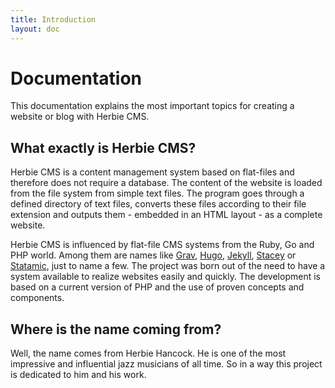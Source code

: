 ```yaml
---
title: Introduction
layout: doc
---
```


# Documentation

This documentation explains the most important topics for creating a website or blog with Herbie CMS.

## What exactly is Herbie CMS?

Herbie CMS is a content management system based on flat-files and therefore does not require a database.
The content of the website is loaded from the file system from simple text files.
The program goes through a defined directory of text files, converts these files according to their file extension and outputs them - embedded in an HTML layout - as a complete website.

Herbie CMS is influenced by flat-file CMS systems from the Ruby, Go and PHP world. 
Among them are names like [Grav][4], [Hugo][3], [Jekyll][1], [Stacey][5] or [Statamic][2], just to name a few.
The project was born out of the need to have a system available to realize websites easily and quickly.
The development is based on a current version of PHP and the use of proven concepts and components.

## Where is the name coming from?

Well, the name comes from Herbie Hancock.
He is one of the most impressive and influential jazz musicians of all time.
So in a way this project is dedicated to him and his work.

[1]: http://jekyllrb.com
[2]: http://statamic.com
[3]: http://gohugo.io
[4]: http://getgrav.org
[5]: http://www.staceyapp.com
